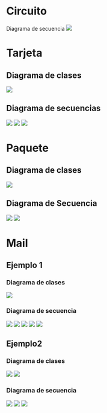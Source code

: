 # Circuito

Diagrama de secuencia 
<img src="http://www.plantuml.com/plantuml/png/hPJDRXCn4CVlVWghND93WEGObQYqa5EH8jHRn67McOPHT-t57qNawV5wOhDEMcaFv9BnUFu_puVNjyw3zQ5hHH__IL4FsikhrJrP5SYRAmbEvaKTqvYMFCZLNVfFWMoUeRR6FbBFf9Dz5l50ZlM3KU_vq9Z5wZ4qh1-CnIL_Yoxpatt9MDQCvHbZGnhQj9kiynCWuwCXX2VVehnvCd7JqH4_BJwk7q0VmKhkIQpZ2B8tLc8hrQbvSlOTbR4MSnFaFAKYvpdhxBYMVwH7sv46wS2JUmBbZINeK7kic3SVXYpMGhXdqZ5fwAJ3Nm6rmc_e71pmSqi7BTMWj0A2DpfqJJJ5RhukWvKhsQO2PZp1KntN0fId5_3uB_BTPdCNVw8u8eOBca39WHd2wyHWIKIeqFKjtbloQCbyGVT2eCZecVz9RiHYGK7niiwcHct10kDiOhttCUfQxF4CMOv8r_6LNDc_adG8q8vHoJ-lKjXv6_17EIH3HpI-qs_rRgJCr98VAqk2QHM1-JfDG3AX08io8tdzd-V3q0dpwT6zEXy6bDuj9_MEDNNlbbNlbX78d_yK82iAZuM59vJ5wEK7WxU6oY6LhV4t--g-GjSGsA_EmzxC-XZwTZClUpBo9FJOKPvlqLY4Pr4_0-CSXbDpz6pIBBaYVgt64jx9WhIOZq-gluiioEGOkgk3wch5BUfzwDg_"/>


# Tarjeta
## Diagrama de clases

<img src="http://www.plantuml.com/plantuml/png/fP7FJiCm3CRlUGghfuxHILmHXqbm1KqQF82NUbMafAdoXmlmxjXRQSAuW3WrTltz_DdUneGXPMULjXWZxFE1tbG74MtluHRCc9HQmuG3XfO3UFHZyYl-y-fDhpvcsKlC68mNfSvkieIZ4Vdz4WY5OebZAv23zn8oHp6SmX4rmGu79grFFQ5rt71sSbtRMfq_YuLdDd34lTS6hVWuwNOKd4ccZF9RgZYgkKy-EBJm5rjbe0UAEXFNinnmiaPZM7BVITeQJXA7yqelnomR_1TCoQ6XkMd0TvryPUiYf9W29XeCNfHSDMKEhkk_tl4dQkx6LVdyKgf8xzutcseAKDnupjOdhFFr2TIMnZux-ma0"/>

## Diagrama de secuencias

<img src="http://www.plantuml.com/plantuml/png/PLBDJW8n4BxtAIPuWKGmUYH8Y1ZE9kY9U1YxWvHqsqr_IFJfdItMRTSzTMQ-dsyck_41NOYj5a45JR0wMXF0gszwl7zOlv3prY18Qu1nweZWhLIeuOII81guA3mJoFXb6UI31VBGah4E6EHHDnOQ0eqz_Km15wkxtc4jHCU-IgeEsM-otCSFcW1ww1-ZsJQsdIOqoYR4K8vmRpwY-mLTtsF4QzfXdrP8iB8Xn66-JlwmX0u_qKrRZcgvKYRCX40Pr0K3NJ4tkzqJVqAaYfb3BcPWfvL4zqnUHcAHKkeMmadvHKmHkPV3bXQ5M3OgMkoMIKmdFuocCnX4CYGhv7e-JdiuelRqBXeQSolNuJo7jCxMchy5A_90ojUfBbtVjrIf3fH-dtpzh5qBvStAvl-SEsLGLm5Bl70KeZF5EB75XamJM_q3"/>
<img src="http://www.plantuml.com/plantuml/png/PLBDSjGm3BxxAJJbqiwmPU2uKtOAXTvWc2cSCXo4ezsgE7Amx49vUXoND6es9yd-VZufljICAPSXEFt9CcB20PH-5H9FdqWL3_Gky470asHABdCE11VxA1cK_zBRrszsNoXf5AozG5NZVIsZPmnmYvwW2DmptX7uyX31HyqHI670XvYWWXH37w4d23ZHxoZZ-SMhoM7dN4sKsVE8rUzaUrD-q0cWmbIixgxAC0P2uTWGIxl2VTE2wJ-erKU8hss6pp4D61hC7ZZNRNRD7xOmuW7JwL2Znjgnv3Fdq6U-nqoFc1VNr-_hvrphAdF9LHau1lQOFf3wGbN4Ihs4VCjwNXuZmdOEQosCs6naZghRJAfqqkNgz0mMaGOn2dE_MQVjzXYKlhkUrjndhijwkZRELPId0ItPY2_hiQis2xOowmsrztEyVglqD9jFr7uDoyt4-lZ7q-Wv2ZXdyLEIOymMX7wxHBaaiNDOvZp9PjTPI7klboHz6S8_"/>
<img src="http://www.plantuml.com/plantuml/png/NP3DRk8m4CVlVeeHUm49M1PjBeX5x8UuxMebsbFKmzGPmArZfnwRGz-fXpu3BrQJaCP9Jl7Cx_-XsR97vqEf1JyhKw734fXU0Xb9VuaPZ_HJgwC1ISQJ4rvvJR0-MEE1rIlz-BRS_2V7rY18Qu1H5nQo1PnG4WG3PuLFLA-aPM_X-mB806aeBcy81G47aA6iDE7btV8Szig0HwSE26obGZrVVxt6ROI8zRoIgi8OFbhjmoED01ckFuFTxyRHA5iJtNF0tND0TuEQ_o5nLrVvPrs9kiRIWH3vR5FdmmegFA8RPuk942YzEgEdPlLbj_iLFo7gLnHqTQ8CAwqakZ_4Cf3nDZfCmPyKpqDJ25PjjSGvzMZzar4CYQ9MJjojnXFeJ5gaTMZVis79tBj03wAWeRGNsjqYNsOzkgEwAwI7_3pVCfj2xuHzh2tQ6mvpq-0Kl4L7F4-GMYgsP8fGwWy0"/>

# Paquete

## Diagrama de clases
<img src="http://www.plantuml.com/plantuml/png/ZP91Jpen4CNlyoaQJl-_PZTwDHx0W3S8KUDzKiRD9DqMfxCaYdnt2pRDmXBbL7ZpUzitCnr7HT6kTM0TncYM-DwHqXRWsbXqjdCeIo7BOUOt7FxzDtU6lGBiik55y8Ei1hE5ogmeAdjK50u9d79o9gilfMErTyUKewAtZEM67K0wIDxGafb55LHg60ynjeDq3nYfPytX5a5QT8TeYroxpFZShKbUoONFlNTz8EVikGsPhCpyaW-UTE4tmMcGumOcZL23gp1CyPHqzpjRzl0esB0pby4Jhxpeh2EKlmpvGPZHxSY4gjgVPUU9qlmJpe8dQqiy5MLekAdh-cfKflJ3bpyHe5Uv_whhF9zJEOzY8FUQ1ZXAbedUri_MytE2CVbLrxfl"/>

## Diagrama de Secuencia

<img src="http://www.plantuml.com/plantuml/png/PP9Dwnen48Vl-HI3lLZgqbheHUoYqdeh22szI0zZCbs2sMIR5q4_VRF-JHpMFUs4NvuyCymcHFGnzKQ4ixO3UkmXqBz4Lj8F2W4xsXhTMP1a8taHTJG4wx_EHWZwHb-Ndzi3vdma26aWVo7ZRWjGEeEjr0ZBBv_E_GB8Nfo9pci7QAEsIHf23rTG19uwD6xzSQIsGWpPI4izv1pCLW_w3330ut-I-ENnIZAwUwGKaypFqUttw7PFFKjnSiagz5UOVQ-Azyop5EBOjELnM8548vD1V_0ajSivxURlXK0PzGKZrUIx_NwNFr7gfgrwZFAjZ2epAgBc2gCUD5m5ZdNGVuIYb-k2lSsQVkbXXu7c5SKys9rYmeucBaDbSHa-R66S6s1m7YGgP4l1HTdacUYs6zT4EJub5Ynsx6XYXmy0T-C4GLOnZQOzvbiXzGYAmBW01H3W0xor2gVSAyUL1TraLkhDVm00"/>
<img src="http://www.plantuml.com/plantuml/png/PP31JW8n48RlVOe9Nj1051Cl10aIvIOXqNWX7YPb91EwBRQp9FBqZaYR0dlQDj__pT-P9C4eRUDCsh3VOiG64dstv2szKagufYV7Qm-Ml50qmk88Hb_12oJUq-FWVhn0vOLW7cA3hWShLgctZ31ukDiqFGKzaDy59o5oIAFRl_ZO61qdR7cBAkiCZveEO8BZ_ndn7l67h8G3aWzdp7-90_7MRYb-a0jxOvRzSPR242mwspgCYqYMmulVSUXU6uDMU8T2XRoQpQRwcNnMIHvRMPxpUzLH58NBZdBHFwcor1rzcXLT14qrjNhAHVif9kgMbLSDgapkK5sTjPZ33MWJgAkSB32pcbjge2JgG1QQ2VbLsxXV"/>

# Mail
## Ejemplo 1
### Diagrama de clases
<img src="http://www.plantuml.com/plantuml/png/hLB1QiCm3BthAqHFBMiAwN6CKHWx3hQLVO29tI1muYBRtI7hlyyEzfA6Z7NGKnvFJq_IYtVM2NQ-qL1fOIr-M2-OJ0S5gb2I1k_nkGS0TwXQnuAN90Dh7LDRhz6gsZD94RbzngkeFWfhoY1UHsG_3KV9QuAh9DW6mQycvxJLYzUEZbfrjxNTKzER5ZYwA8uu2KroSkZyj3DGwnGVHAM62TWD7hZyOuctzslKF_8d8was-A-UlEvbr-mzeISz0LoK2pH5qN_p3vWhfXW1igWdYyTHBOmuAQO3LK8QBgzMRW66K1--DfkGreH9WKpPV150yhrOU9INpHXsgfM-qTy0"/>

### Diagrama de secuencia
<img src="http://www.plantuml.com/plantuml/png/TP71Ii0m38RlUOgmau9xWHraZo0CJpl5fKfWQqVJJdnxmsPBcNfAIFyl_zzsr4GnvMs5tQeiifDFs0slcYbAw90KV_gROf9jNzqfk5fu2zapnI_i9lUHep3nUVn2gfyXCW3C_NDPXmCwdoB51-4dr48y0Yr93agk-XR0sCl9q8DMuV_P8eIh6bfJDF1VO0rRzNthgvH4tqqTB57Ttjxg9Ybpqym8x7uRbLbDNIRj6upEi_tIDm00"/>
<img src="http://www.plantuml.com/plantuml/png/TP712eCm38RlUOhYQOFv0Xw6i1SOZ9qy1TkDW5ffedlz1RMbTEoK4Byllw4j2mPPnW5chTJJZ9EOgddoWe5yPP3DqHV4WyPvS1kmjyNtcxVqtXVSaVdZWmM0hhx6VQOnRfA0uKJsOleDFmFsGYkAIwcHLd7FKM_5WUmVCL9mLFLYVcQMLc8WmNMUo2Z4BwLz89zMvySKI9mhqncmxZV8kkANuoI_ldMJrTVv0W00"/>
<img src="http://www.plantuml.com/plantuml/png/XP4nQyCm48Nt-nKYKmFD48qUIg1peL3QfTDXAUN0Zemaft-_gkqpEjaYK-ukxptxVRw4Y3wEVGT3-gMM1hn5TMW-muYUt45XKCjSADx6BjBGsKd2YzJShQShjMYSFpSVrBFwAxiNgUyOmg_pPjBnKatLbLHTfBuwGpzpcNa4-3wzS37Lg063Ep-HUKxJ_CmZO1lfZj6k_LcUdDptaNNL0K_9BVgd12xaAocIbp2dC8OaWdP2LfYhuRHzbO2HmZLvt7zXOpVkx2QyUq3rrAUTW1_hzAIk1agNeDYmYqb3lgIevRkBa39WqS0YBV3eEXvsLk1eoF_WVjcDkS75tipOTty0"/>
<img src="http://www.plantuml.com/plantuml/png/TO_1oeCm3CVlUOhYwVjWle07yH46OoTFmNOGg5gQw5v_dMj6wRPJOlpzady75eoopHv2gZHHm4LCqrrvmqXhOv1DxYlYGdFmxW1URVN_ZCptDTg3q0y06DjUDvhEk4KYnZ-o9nCoymyu2UqeJZbGlktphMJkwCd-L9M3N9Ef6GhtYwSKlF6slCeenBT4hyzSkhnuKeteF36Z0Ui-3rbNXIudMOV1BNQR_GC0"/>
<img src="http://www.plantuml.com/plantuml/png/RP7F2eCm3CRlUOhYQOFv0Xw6Zp0TEtaAjeE0VwI9xlKNr9RIxTIG_BxlIsZDWbxMSO15N-ffmKbCKRruHKzpOP3DMMV4ayPbS3jmbDcyQVVP0va_ixS0q9Ntu6KguoRnw2zaRwPfhu2zq8RYObeWLNJugsR3WUmVKI3WV5KJSXDLgeXpY62P9Z4AyLlfMNU8jka16HBwodG6hFiDiYvRD-s4gsitMVsDBm00"/>

## Ejemplo2
### Diagrama de clases
<img src="http://www.plantuml.com/plantuml/png/bP3BJiCm44Nt_efHLYsGIcmZX8fOiQZ4Gtp0o9v68qtio0zO1FuTjwuR4JPqbUZgdBcUsOQ8FgP1b1OC0HwaTpjacTGra8qU_OhD3GJgasU3Pftp3_AyPusQdNsocb6Ep9ZzJ-VD6ZhO9Oay2e7wLgV9xo6XPpUf5jYemnWKDd_cPu5j9Bz7JV1MOvXc0LPd6hgA5BCqlRp-XpxZZyvmx-0Yv_cqwszhh6bNWUAeUbLeRXjexw6vQkezCflANr3pkdTVcqtUOvcKfoxJsgNgo4EBQzlZTsOx8A61RCnDMx8c3V83"/>
<img src="http://www.plantuml.com/plantuml/png/bPBVojim3CNl_HIw_CAsF43emhURmM2zAdi04Qkfm963BQ-3qdUVY4d_j2lRxchffzEZ4xrdnQHb2YwJWk14USQ1TZHZGeq990evDmJC6Rw4CMwHmybz019DcDxOVuHCOqdiqJTM_qc9zppWm56-oS0O5cQs-MDCle4EjYKepu70dPr49KWy7XJY_l87NLVbtOud0o-YtWnz1g4ZrCQR7ZYt9HTC77FZ4cb9Sektw-_5werJ4WyIbLuwU5xaneqr-B_TfFPUav_JkTggYQzHVSKGs4UWNsh4jNvwI7n7Gn6FYN7H7QBdCJRk_21tSlywLmVhWZRs2TX31raJosYlTLchVUUicn_rtI_wQ9R_UY8r1NXv9EPX_IRGjlsbRiXcmv8LnGIKeE_lmMgvUu9gtP10UtsjP-JQCdQvZwhvH_ITn9Sf_0O0"/>

### Diagrama de secuencia
<img src="http://www.plantuml.com/plantuml/png/RL0xRiGW4Eqv1Tfg8uKSm0NQ721LbCfACJ8JPoGC5WFEzMCm9X-sug5vdtbpumWXfiMATNzfeXLSb9VXsSx-1SXU9B3CuEzSRc39WF5XUALbjLXu1_pdzCO90lb2g5Y8KUdYAWT9RWx84Ava7YNZd48sVX0mHTeWuf4-1Sou9XIfqlMxcpZykiPFugTq973JDqtbgf_aiPLu5xrb6VPhDHzzjkcuNONM-rIetq4CaVXZv_fCCTYf-jNlQxe3AJsssNd86pgJ5liD"/>
<img src="http://www.plantuml.com/plantuml/png/XL2zRW8n3Dxp51OJbQ13nniG7JimCPuwM4cWbdB9AKwErwzxLqDJgZB5ZltzVDvpmLpg4CmeBraQCHPOTQ_Xd0v8OGN88CNl-P66CVXvkfJjVC903btABzsXXaAwguqn_NOtyq87ayzq8ekMKdoBme5XJMu38p9VKdPF1csX2OjVdDZifVxM1JEpR7VQTn3zPLq-Y9yhLyoKU0Dq8r7W7Uwn3rM-fbYWGg9VZJoq-hfy2zwhujUXf5UITp3E_sbNmFr_GCLTRsLwDNUVyUXjZGupuHpJ9aVdf7Vw6TCOBTK0Oo4-oMQIV2hQOFO-kZg4Jm00"/>
<img src="http://www.plantuml.com/plantuml/png/ZL0zQyCm4DtrAuvC2QGTEdeewT12XqmPJOT3KjC3MJBwSFv-3_c2BLDe9f_VwNtSEwMCCPV1gP6_f6b4ds7NlRbhE2Ev7M027hRx2msZitKxZ-r-GaS6JOWltRcuJFpW0nrZOHOKJAd-wRNAGmUJZVHD6ZK5_-bP2jsUp156JEaMeZaer9acp7OEfAFbMUn1LHLMa_yElBtjym-bvv8AHWhf2BGMaTnRtlyvn7cvGgWi8b1Z3wt__V5oU2-EjI_-tpJs1ShOFrEpHly0N-XBSwflewullbXTlC58M8_MmT0rhAiNshs4znX3L1ML3YeY1Hp4kwMUh3TbSBy0"/>


